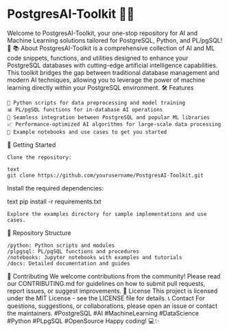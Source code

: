 # PostgresAI-Toolkit 🐘🧠

Welcome to PostgresAI-Toolkit, your one-stop repository for AI and Machine Learning solutions tailored for PostgreSQL, Python, and PL/pgSQL! 🚀
📚 About
PostgresAI-Toolkit is a comprehensive collection of AI and ML code snippets, functions, and utilities designed to enhance your PostgreSQL databases with cutting-edge artificial intelligence capabilities. This toolkit bridges the gap between traditional database management and modern AI techniques, allowing you to leverage the power of machine learning directly within your PostgreSQL environment.
🛠️ Features

    🐍 Python scripts for data preprocessing and model training
    📊 PL/pgSQL functions for in-database AI operations
    🔗 Seamless integration between PostgreSQL and popular ML libraries
    📈 Performance-optimized AI algorithms for large-scale data processing
    🧪 Example notebooks and use cases to get you started

🚀 Getting Started

    Clone the repository:

    text
    git clone https://github.com/yourusername/PostgresAI-Toolkit.git

Install the required dependencies:

text
pip install -r requirements.txt

    Explore the examples directory for sample implementations and use cases.

📂 Repository Structure

    /python: Python scripts and modules
    /plpgsql: PL/pgSQL functions and procedures
    /notebooks: Jupyter notebooks with examples and tutorials
    /docs: Detailed documentation and guides

🤝 Contributing
We welcome contributions from the community! Please read our CONTRIBUTING.md for guidelines on how to submit pull requests, report issues, or suggest improvements.
📄 License
This project is licensed under the MIT License - see the LICENSE file for details.
📞 Contact
For questions, suggestions, or collaborations, please open an issue or contact the maintainers. #PostgreSQL #AI #MachineLearning #DataScience #Python #PLpgSQL #OpenSource Happy coding! 💻✨
